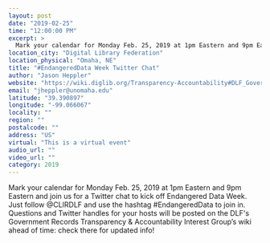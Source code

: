 ```yaml
---
layout: post
date: "2019-02-25"
time: "12:00:00 PM"
excerpt: >
  Mark your calendar for Monday Feb. 25, 2019 at 1pm Eastern and 9pm Eastern and join us for a Twitter chat to kick off Endangered Data Week. ...
location_city: "Digital Library Federation"
location_physical: "Omaha, NE"
title: "#EndangeredData Week Twitter Chat"
author: "Jason Heppler"
website: "https://wiki.diglib.org/Transparency-Accountability#DLF_Government_Records_Transparency_and_Accountability_Group"
email: "jheppler@unomaha.edu"
latitude: "39.390897"
longitude: "-99.066067"
locality: ""
region: ""
postalcode: ""
address: "US"
virtual: "This is a virtual event"
audio_url: ""
video_url: ""
category: 2019
---
```


Mark your calendar for Monday Feb. 25, 2019 at 1pm Eastern and 9pm Eastern and join us for a Twitter chat to kick off Endangered Data Week. Just follow @CLIRDLF and use the hashtag #EndangeredData to join in. Questions and Twitter handles for your hosts will be posted on the DLF's Government Records Transparency & Accountability Interest Group’s wiki ahead of time: check there for updated info!
